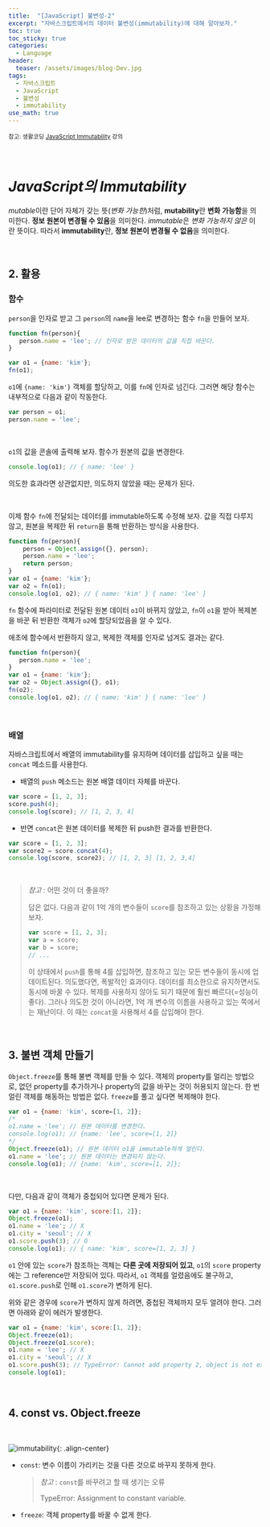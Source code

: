 ```yaml
---
title:  "[JavaScript] 불변성-2"
excerpt: "자바스크립트에서의 데이터 불변성(immutability)에 대해 알아보자."
toc: true
toc_sticky: true
categories:
  - Language
header:
  teaser: /assets/images/blog-Dev.jpg
tags:
  - 자바스크립트
  - JavaScript
  - 불변성
  - immutability
use_math: true
---
```


<sup>참고: 생활코딩 [JavaScript Immutability](https://www.youtube.com/watch?v=iJcSFzR9s8Y&list=PLuHgQVnccGMBxNK38TqfBWk-QpEI7UkY8) 강의</sup>

<br>

# *JavaScript의 Immutability*

 *mutable*이란 단어 자체가 갖는 뜻(*변화 가능한*)처럼, **mutability**란 **변화 가능함**을 의미한다. **정보 원본이 변경될 수 있음**을 의미한다.  *immutable*은 *변화 가능하지 않은* 이란 뜻이다. 따라서 **immutability**란, **정보 원본이 변경될 수 없음**을 의미한다. 

<br>

## 2. 활용



### 함수



 `person`을 인자로 받고 그 `person`의 `name`을 lee로 변경하는 함수 `fn`을 만들어 보자. 

 ```javascript
function fn(person){
    person.name = 'lee'; // 인자로 받은 데이터의 값을 직접 바꾼다.
}

var o1 = {name: 'kim'};
fn(o1);
 ```

 `o1`에 `{name: 'kim'}` 객체를 할당하고, 이를 `fn`에 인자로 넘긴다. 그러면 해당 함수는 내부적으로 다음과 같이 작동한다.

```javascript
var person = o1;
person.name = 'lee';
```

<br>

 `o1`의 값을 콘솔에 출력해 보자. 함수가 원본의 값을 변경한다.

```javascript
console.log(o1); // { name: 'lee' }
```

  의도한 효과라면 상관없지만, 의도하지 않았을 때는 문제가 된다.

<br>

 이제 함수 `fn`에 전달되는 데이터를 immutable하도록 수정해 보자. 값을 직접 다루지 않고, 원본을 복제한 뒤 `return`을 통해 반환하는 방식을 사용한다.

```javascript
function fn(person){
    person = Object.assign({}, person);
    person.name = 'lee';
    return person;
}
var o1 = {name: 'kim'};
var o2 = fn(o1);
console.log(o1, o2); // { name: 'kim' } { name: 'lee' }
```

 `fn` 함수에 파라미터로 전달된 원본 데이터 `o1`이 바뀌지 않았고, `fn`이 `o1`을 받아 복제본을 바꾼 뒤 반환한 객체가 `o2`에 할당되었음을 알 수 있다.

 애초에 함수에서 반환하지 않고, 복제한 객체를 인자로 넘겨도 결과는 같다.

 ```javascript
function fn(person){
    person.name = 'lee';
}
var o1 = {name: 'kim'};
var o2 = Object.assign({}, o1);
fn(o2);
console.log(o1, o2); // { name: 'kim' } { name: 'lee' }
 ```

<br>

### 배열



 자바스크립트에서 배열의 immutability를 유지하며 데이터를 삽입하고 싶을 때는 `concat` 메소드를 사용한다.

* 배열의 `push` 메소드는 원본 배열 데이터 자체를 바꾼다.

```javascript
var score = [1, 2, 3];
score.push(4);
console.log(score); // [1, 2, 3, 4]
```

* 반면 `concat`은 원본 데이터를 복제한 뒤 push한 결과를 반환한다.

```javascript
var score = [1, 2, 3];
var score2 = score.concat(4);
console.log(score, score2); // [1, 2, 3] [1, 2, 3,4]
```

<br>

> *참고* : 어떤 것이 더 좋을까?
>
>  답은 없다. 다음과 같이 1억 개의 변수들이 `score`를 참조하고 있는 상황을 가정해 보자.
>
> ```javascript
> var score = [1, 2, 3];
> var a = score;
> var b = score;
> // ...
> ```
>
>  이 상태에서 `push`를 통해 4를 삽입하면, 참조하고 있는 모든 변수들이 동시에 업데이트된다. 의도했다면, 폭발적인 효과이다. 데이터를 최소한으로 유지하면서도 동시에 바꿀 수 있다. 복제를 사용하지 않아도 되기 때문에 훨씬 빠르다(=성능이 좋다). 그러나 의도한 것이 아니라면, 1억 개 변수의 이름을 사용하고 있는 쪽에서는 재난이다. 이 때는 `concat`을 사용해서 4를 삽입해야 한다.

<br>

## 3. 불변 객체 만들기



 `Object.freeze`를 통해 불변 객체를 만들 수 있다. 객체의 property를 얼리는 방법으로, 없던 property를 추가하거나  property의 값을 바꾸는 것이 허용되지 않는다. 한 번 얼린 객체를 해동하는 방법은 없다. `freeze`를 풀고 싶다면 복제해야 한다. 

```javascript
var o1 = {name: 'kim', score=[1, 2]};
/*
o1.name = 'lee'; // 원본 데이터를 변경한다.
console.log(o1); // {name: 'lee', score=[1, 2]}
*/
Object.freeze(o1); // 원본 데이터 o1을 immutable하게 얼린다.
o1.name = 'lee'; // 원본 데이터는 변경되지 않는다.
console.log(o1); // {name: 'kim', score=[1, 2]};
```

<br>

 다만, 다음과 같이 객체가 중첩되어 있다면 문제가 된다. 

```javascript
var o1 = {name: 'kim', score:[1, 2]};
Object.freeze(o1);
o1.name = 'lee'; // X
o1.city = 'seoul'; // X
o1.score.push(3); // O
console.log(o1); // { name: 'kim', score=[1, 2, 3] }
```

 `o1` 안에 있는 `score`가 참조하는 객체는 **다른 곳에 저장되어 있고**, `o1`의 `score` property에는 그 reference만 저장되어 있다. 따라서, `o1` 객체를 얼렸음에도 불구하고, `o1.score.push`로 인해 `o1.score`가 변하게 된다.

 위와 같은 경우에 `score`가 변하지 않게 하려면, 중첩된 객체까지 모두 얼려야 한다. 그러면 아래와 같이 에러가 발생한다. 

```javascript
var o1 = {name: 'kim', score:[1, 2]};
Object.freeze(o1);
Object.freeze(o1.score);
o1.name = 'lee'; // X
o1.city = 'seoul'; // X
o1.score.push(3); // TypeError: Cannot add property 2, object is not extensible
console.log(o1); 
```

<br>

## 4. const vs. Object.freeze

<br>

![immutability]({{site.url}}/assets/images/js-immutable-19.png){: .align-center}

* `const`: 변수 이름이 가리키는 것을 다른 것으로 바꾸지 못하게 한다.

  > *참고* : `const`를 바꾸려고 할 때 생기는 오류
  >
  >  TypeError: Assignment to constant variable.

* `freeze`: 객체 property를 바꿀 수 없게 한다.


